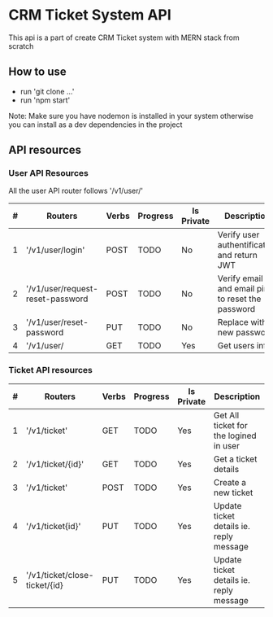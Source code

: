 # CRM Ticket System API

This api is a part of create CRM Ticket system with MERN stack from scratch

## How to use

- run 'git clone ...'
- run 'npm start'

Note: Make sure you have nodemon is installed in your system otherwise you can install as a dev dependencies in the project

## API resources

### User API Resources

All the user API router follows '/v1/user/'

| #     | Routers                          | Verbs | Progress | Is Private | Description                                      |
| ----- | -------------------------------- | ----- | -------- | ---------- | ------------------------------------------------ |
| 1     | '/v1/user/login'                 | POST  | TODO     | No         | Verify user authentification and return JWT      |
| 2     | '/v1/user/request-reset-password | POST  | TODO     | No         | Verify email and email pin to reset the password |
| 3     | '/v1/user/reset-password         | PUT   | TODO     | No         | Replace with new password                        |
| 4     | '/v1/user/                       | GET   | TODO     | Yes        | Get users info                                   |

### Ticket API resources

| #     | Routers                          | Verbs | Progress | Is Private | Description                                      |
| ----- | -------------------------------- | ----- | -------- | ---------- | ------------------------------------------------ |
| 1     | '/v1/ticket'                     | GET   | TODO     |Yes         | Get All ticket for the logined in user           |
| 2     | '/v1/ticket/{id}'                | GET   | TODO     |Yes         | Get a ticket details                             |
| 3     | '/v1/ticket'                     | POST  | TODO     |Yes         | Create a new ticket                              |
| 4     | '/v1/ticket{id}'                 | PUT   | TODO     |Yes         | Update ticket details ie. reply message          |
| 5     | '/v1/ticket/close-ticket/{id}    | PUT   | TODO     |Yes         | Update ticket details ie. reply message          |